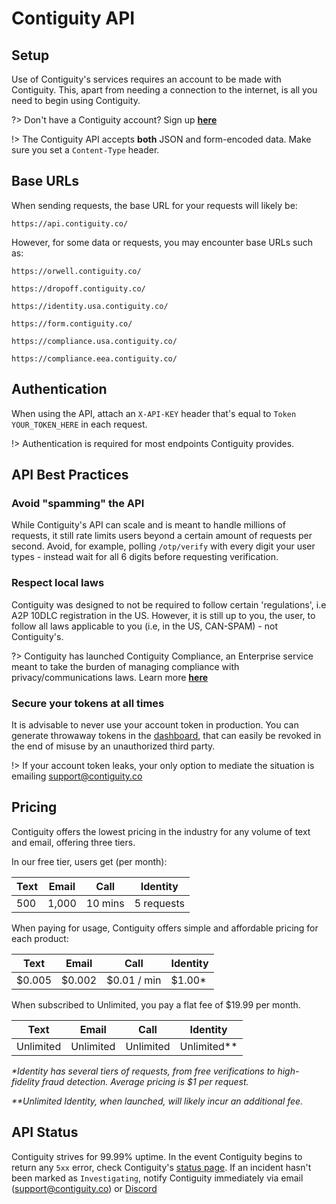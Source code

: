 # Contiguity API

## Setup
Use of Contiguity's services requires an account to be made with Contiguity. This, apart from needing a connection to the internet, is all you need to begin using Contiguity.

?> Don't have a Contiguity account? Sign up **[here](https://contiguity.co/onboard)**

!> The Contiguity API accepts **both** JSON and form-encoded data. Make sure you set a `Content-Type` header.

## Base URLs
When sending requests, the base URL for your requests will likely be:
```
https://api.contiguity.co/
```

However, for some data or requests, you may encounter base URLs such as:
```
https://orwell.contiguity.co/
```
```
https://dropoff.contiguity.co/
```
```
https://identity.usa.contiguity.co/
```
```
https://form.contiguity.co/
```
```
https://compliance.usa.contiguity.co/
```
```
https://compliance.eea.contiguity.co/
```

## Authentication
When using the API, attach an `X-API-KEY` header that's equal to `Token YOUR_TOKEN_HERE` in each request.

!> Authentication is required for most endpoints Contiguity provides.

## API Best Practices

### Avoid "spamming" the API
While Contiguity's API can scale and is meant to handle millions of requests, it still rate limits users beyond a certain amount of requests per second. Avoid, for example, polling `/otp/verify` with every digit your user types - instead wait for all 6 digits before requesting verification.

### Respect local laws
Contiguity was designed to not be required to follow certain 'regulations', i.e A2P 10DLC registration in the US. However, it is still up to you, the user, to follow all laws applicable to you (i.e, in the US, CAN-SPAM) - not Contiguity's.

?> Contiguity has launched Contiguity Compliance, an Enterprise service meant to take the burden of managing compliance with privacy/communications laws. Learn more  **[here](https://contiguity.co/compliance)**

### Secure your tokens at all times
It is advisable to never use your account token in production. You can generate throwaway tokens in the [dashboard](https://contiguity.co/dashboard), that can easily be revoked in the end of misuse by an unauthorized third party.

!> If your account token leaks, your only option to mediate the situation is emailing support@contiguity.co

## Pricing
Contiguity offers the lowest pricing in the industry for any volume of text and email, offering three tiers.

In our free tier, users get (per month):

| Text   	| Email  	| Call  	| Identity 	|
|--------	|--------	|-------	|----------	|
| 500 	|1,000 	| 10 mins	| 5 requests    	|

When paying for usage, Contiguity offers simple and affordable pricing for each product:

| Text   	| Email  	| Call  	| Identity 	|
|--------	|--------	|-------	|----------	|
| $0.005 	| $0.002 	| $0.01 / min 	| $1.00*    	|

When subscribed to Unlimited, you pay a flat fee of $19.99 per month.

| Text   	| Email  	| Call  	| Identity 	|
|--------	|--------	|-------	|----------	|
| Unlimited 	| Unlimited 	| Unlimited 	| Unlimited**  	|

_*Identity has several tiers of requests, from free verifications to high-fidelity fraud detection. Average pricing is $1 per request._

_**Unlimited Identity, when launched, will likely incur an additional fee._

## API Status
Contiguity strives for 99.99% uptime. In the event Contiguity begins to return any `5xx` error, check Contiguity's [status page](https://status.contiguity.co). If an incident hasn't been marked as `Investigating`, notify Contiguity immediately via email (support@contiguity.co) or [Discord](https://discord.gg/pCuTaY84Vy)